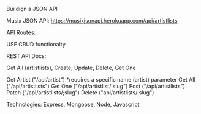 Buildign a JSON API

Musix JSON API:
https://musixjsonapi.herokuapp.com/api/artistlists

API Routes:

USE CRUD functionalty

REST API Docs:

Get All (artistlists), Create, Update, Delete, Get One

Get Artist ("/api/artist") \*requires a specific name (artist) parameter
Get All ("/api/artistlists")
Get One ("/api/artistlist/:slug")
Post ("/api/artistlists")
Patch ("/api/artistlists/;slug")
Delete ("api/artistlists/:slug")

Technologies:
Express, Mongoose, Node, Javascript
